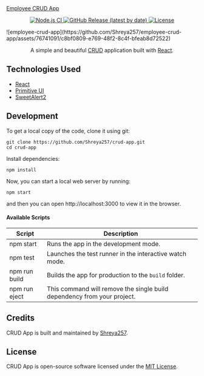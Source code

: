   <a href="https://Shreya257.github.io/crud-app/">
    Employee CRUD App
  </a>
</h1>

<p align="center">
  <a href="https://github.com/Shreya257/employee-crud-app/actions?query=workflow%3A%22Node.js+CI%22">
    <img src="https://github.com/Shreya257/employee-crud-app/workflows/Node.js%20CI/badge.svg" alt="Node.js CI" />
  </a>
  <a href="https://github.com/Shreya257/employee-crud-app/releases">
    <img src="https://img.shields.io/github/v/release/Shreya257/employee-crud-app" alt="GitHub Release (latest by date)" />
  </a>
  <a href="https://github.com/Shreya257/employee-crud-app/blob/master/LICENSE">
    <img src="https://img.shields.io/github/license/Shreya257/employee-crud-app" alt="License" />
  </a>
</p>
![employee-crud-app](https://github.com/Shreya257/employee-crud-app/assets/76741091/c8bf0809-e769-48f2-8c4f-bfeab8d72522)

<p align="center">
  A simple and beautiful <a href="https://www.codecademy.com/articles/what-is-crud">CRUD</a> application built with <a href="https://reactjs.org">React</a>.
</p>



## Technologies Used

- [React](http://reactjs.org)
- [Primitive UI](https://taniarascia.github.io/primitive)
- [SweetAlert2](https://sweetalert2.github.io)

## Development

To get a local copy of the code, clone it using git:

```
git clone https://github.com/Shreya257/crud-app.git
cd crud-app
```

Install dependencies:

```
npm install
```

Now, you can start a local web server by running:

```
npm start
```

and then you can open http://localhost:3000 to view it in the browser.

#### Available Scripts

| Script        | Description                                                             |
| ------------- | ----------------------------------------------------------------------- |
| npm start     | Runs the app in the development mode.                                   |
| npm test      | Launches the test runner in the interactive watch mode.                 |
| npm run build | Builds the app for production to the `build` folder.                    |
| npm run eject | This command will remove the single build dependency from your project. |

## Credits

CRUD App is built and maintained by [Shreya257](https://Shreya257.github.io).

## License

CRUD App is open-source software licensed under the [MIT License](https://github.com/Shreya257/crud-app/blob/master/LICENSE).
